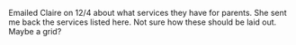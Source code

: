Emailed Claire on 12/4 about what services they have for parents. She sent me back the services listed here. Not sure how these should be laid out. Maybe a grid? 